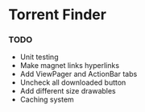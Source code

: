 # Torrent Finder

### TODO
- Unit testing
- Make magnet links hyperlinks
- Add ViewPager and ActionBar tabs
- Uncheck all downloaded button
- Add different size drawables
- Caching system